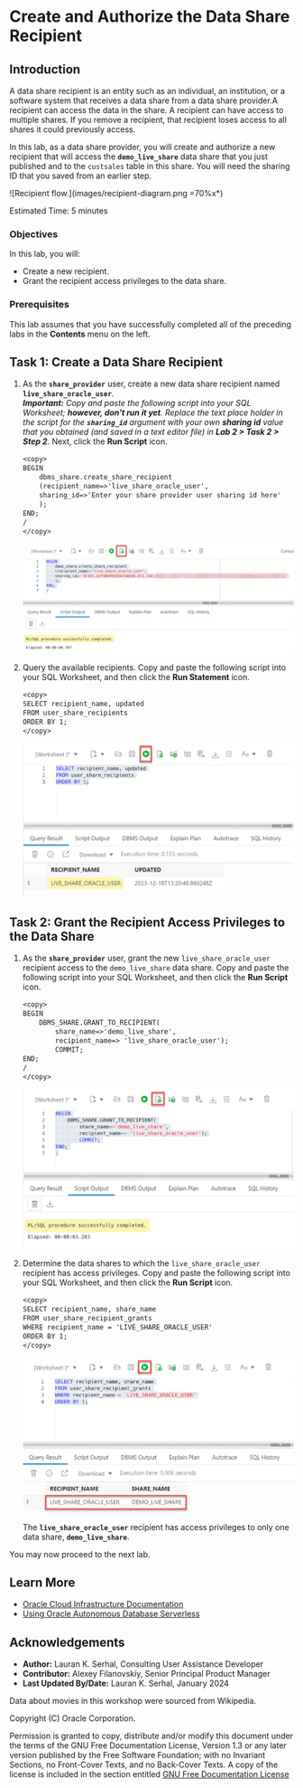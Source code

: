 # Create and Authorize the Data Share Recipient

## Introduction

A data share recipient is an entity such as an individual, an institution, or a software system that receives a data share from a data share provider.A recipient can access the data in the share. A recipient can have access to multiple shares. If you remove a recipient, that recipient loses access to all shares it could previously access.

In this lab, as a data share provider, you will create and authorize a new recipient that will access the **`demo_live_share`** data share that you just published and to the `custsales` table in this share. You will need the sharing ID that you saved from an earlier step.

![Recipient flow.](images/recipient-diagram.png =70%x*)

Estimated Time: 5 minutes

### Objectives

In this lab, you will:

* Create a new recipient.
* Grant the recipient access privileges to the data share.

### Prerequisites

This lab assumes that you have successfully completed all of the preceding labs in the **Contents** menu on the left.

## Task 1: Create a Data Share Recipient

1. As the **`share_provider`** user, create a new data share recipient named **`live_share_oracle_user`**.     
_**Important:** Copy and paste the following script into your SQL Worksheet; **however, don't run it yet**. Replace the text place holder in the script for the **`sharing_id`** argument with your own **sharing id** value that you obtained (and saved in a text editor file) in **Lab 2 > Task 2 > Step 2**_. Next, click the **Run Script** icon.

    ```
    <copy>
    BEGIN
        dbms_share.create_share_recipient
        (recipient_name=>'live_share_oracle_user',
        sharing_id=>'Enter your share provider user sharing id here'
        );
    END;
    /
    </copy>
    ```

    ![Create recipient.](images/create-recipient.png)

2. Query the available recipients. Copy and paste the following script into your SQL Worksheet, and then click the **Run Statement** icon.

    ```
    <copy>
    SELECT recipient_name, updated
    FROM user_share_recipients
    ORDER BY 1;
    </copy>
    ```

    ![Query recipients.](images/query-recipients.png)

## Task 2: Grant the Recipient Access Privileges to the Data Share

1. As the **`share_provider`** user, grant the new `live_share_oracle_user` recipient access to the `demo_live_share` data share. Copy and paste the following script into your SQL Worksheet, and then click the **Run Script** icon.

    ```
    <copy>
    BEGIN
        DBMS_SHARE.GRANT_TO_RECIPIENT(
            share_name=>'demo_live_share',
            recipient_name=> 'live_share_oracle_user');
            COMMIT;
    END;
    /
    </copy>
    ```

    ![Grant access to share.](images/grant-recipient-access.png)

2. Determine the data shares to which the `live_share_oracle_user` recipient has access privileges. Copy and paste the following script into your SQL Worksheet, and then click the **Run Script** icon.

    ```
    <copy>
    SELECT recipient_name, share_name
    FROM user_share_recipient_grants
    WHERE recipient_name = 'LIVE_SHARE_ORACLE_USER'
    ORDER BY 1;
    </copy>
    ```

    ![Check recipient access privileges.](images/query-privileges.png)

    The **`live_share_oracle_user`** recipient has access privileges to only one data share, **`demo_live_share`**.

You may now proceed to the next lab.

## Learn More

* [Oracle Cloud Infrastructure Documentation](https://docs.cloud.oracle.com/en-us/iaas/Content/GSG/Concepts/baremetalintro.htm)
* [Using Oracle Autonomous Database Serverless](https://docs.oracle.com/en/cloud/paas/autonomous-database/adbsa/index.html)

## Acknowledgements

* **Author:** Lauran K. Serhal, Consulting User Assistance Developer
* **Contributor:** Alexey Filanovskiy, Senior Principal Product Manager
* **Last Updated By/Date:** Lauran K. Serhal, January 2024

Data about movies in this workshop were sourced from Wikipedia.

Copyright (C) Oracle Corporation.

Permission is granted to copy, distribute and/or modify this document
under the terms of the GNU Free Documentation License, Version 1.3
or any later version published by the Free Software Foundation;
with no Invariant Sections, no Front-Cover Texts, and no Back-Cover Texts.
A copy of the license is included in the section entitled [GNU Free Documentation License](files/gnu-free-documentation-license.txt)